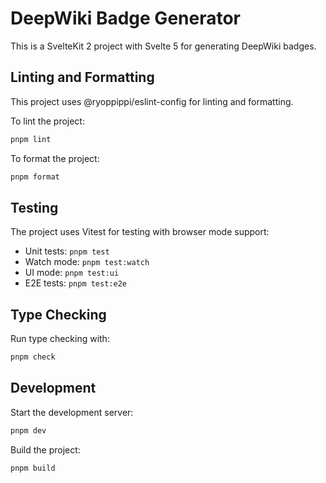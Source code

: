 # DeepWiki Badge Generator

This is a SvelteKit 2 project with Svelte 5 for generating DeepWiki badges.

## Linting and Formatting

This project uses @ryoppippi/eslint-config for linting and formatting.

To lint the project:

```bash
pnpm lint
```

To format the project:

```bash
pnpm format
```

## Testing

The project uses Vitest for testing with browser mode support:

- Unit tests: `pnpm test`
- Watch mode: `pnpm test:watch`
- UI mode: `pnpm test:ui`
- E2E tests: `pnpm test:e2e`

## Type Checking

Run type checking with:

```bash
pnpm check
```

## Development

Start the development server:

```bash
pnpm dev
```

Build the project:

```bash
pnpm build
```
